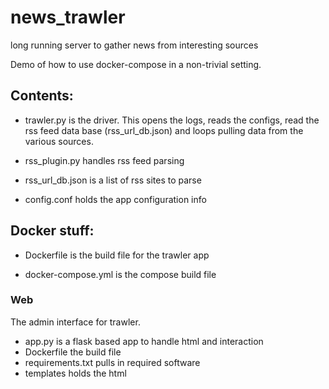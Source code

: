 # news_trawler
long running server to gather news from interesting sources

Demo of how to use docker-compose in a non-trivial setting.

## Contents:

+ trawler.py is the driver. This opens the logs, reads the configs, read the rss feed data base (rss_url_db.json) and loops pulling data from the various sources.

+ rss_plugin.py handles rss feed parsing

+ rss_url_db.json is a list of rss sites to parse

+ config.conf holds the app configuration info

## Docker stuff:

+ Dockerfile is the build file for the trawler app

+ docker-compose.yml is the compose build file

### Web

The admin interface for trawler.

+ app.py is a flask based app to handle html and interaction
+ Dockerfile the build file
+ requirements.txt pulls in required software
+ templates holds the html
